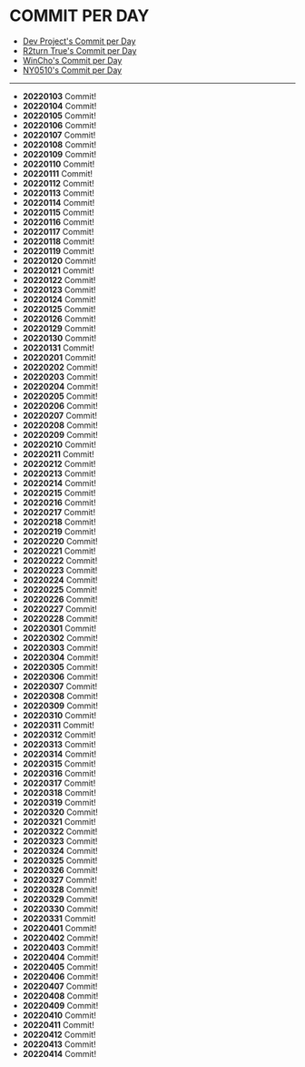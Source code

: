 # COMMIT PER DAY
- [Dev Project's Commit per Day](https://github.com/DevProject04/commit-per-day)<br/>
- [R2turn True's Commit per Day](https://github.com/R2turnTrue/commit-per-day)<br/>
- [WinCho's Commit per Day](https://github.com/WintChoco/commit-per-day)<br/>
- [NY0510's Commit per Day](https://github.com/NY0510/commit-per-day)<br/>

---

- **20220103** Commit!
- **20220104** Commit!
- **20220105** Commit!
- **20220106** Commit!
- **20220107** Commit!
- **20220108** Commit!
- **20220109** Commit!
- **20220110** Commit!
- **20220111** Commit!
- **20220112** Commit!
- **20220113** Commit!
- **20220114** Commit!
- **20220115** Commit!
- **20220116** Commit!
- **20220117** Commit!
- **20220118** Commit!
- **20220119** Commit!
- **20220120** Commit!
- **20220121** Commit!
- **20220122** Commit!
- **20220123** Commit!
- **20220124** Commit!
- **20220125** Commit!
- **20220126** Commit!
- **20220129** Commit!
- **20220130** Commit!
- **20220131** Commit!
- **20220201** Commit!
- **20220202** Commit!
- **20220203** Commit!
- **20220204** Commit!
- **20220205** Commit!
- **20220206** Commit!
- **20220207** Commit!
- **20220208** Commit!
- **20220209** Commit!
- **20220210** Commit!
- **20220211** Commit!
- **20220212** Commit!
- **20220213** Commit!
- **20220214** Commit!
- **20220215** Commit!
- **20220216** Commit!
- **20220217** Commit!
- **20220218** Commit!
- **20220219** Commit!
- **20220220** Commit!
- **20220221** Commit!
- **20220222** Commit!
- **20220223** Commit!
- **20220224** Commit!
- **20220225** Commit!
- **20220226** Commit!
- **20220227** Commit!
- **20220228** Commit!
- **20220301** Commit!
- **20220302** Commit!
- **20220303** Commit!
- **20220304** Commit!
- **20220305** Commit!
- **20220306** Commit!
- **20220307** Commit!
- **20220308** Commit!
- **20220309** Commit!
- **20220310** Commit!
- **20220311** Commit!
- **20220312** Commit!
- **20220313** Commit!
- **20220314** Commit!
- **20220315** Commit!
- **20220316** Commit!
- **20220317** Commit!
- **20220318** Commit!
- **20220319** Commit!
- **20220320** Commit!
- **20220321** Commit!
- **20220322** Commit!
- **20220323** Commit!
- **20220324** Commit!
- **20220325** Commit!
- **20220326** Commit!
- **20220327** Commit!
- **20220328** Commit!
- **20220329** Commit!
- **20220330** Commit!
- **20220331** Commit!
- **20220401** Commit!
- **20220402** Commit!
- **20220403** Commit!
- **20220404** Commit!
- **20220405** Commit!
- **20220406** Commit!
- **20220407** Commit!
- **20220408** Commit!
- **20220409** Commit!
- **20220410** Commit!
- **20220411** Commit!
- **20220412** Commit!
- **20220413** Commit!
- **20220414** Commit!
